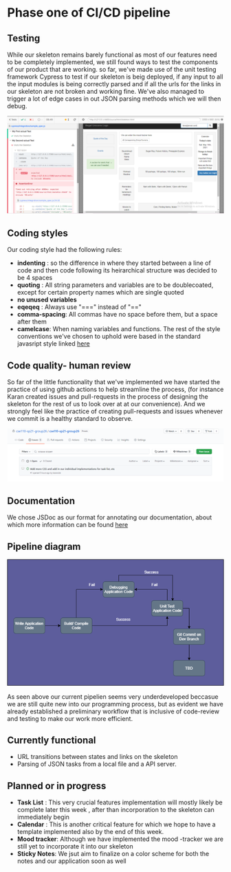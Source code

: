 # Phase one of CI/CD pipeline

## Testing
While our skeleton remains barely functional as most of our features need to be completely implemented, we still found ways to test the components of our product
that are working. so far, we've made use of the  unit testing framework Cypress to test if our skeleton is beig deployed, if any input to all the input modules is being correctly parsed and if all the urls for the links in our skeleton are not broken and working fine. We've also managed to trigger a lot of edge cases in out JSON parsing methods which we will then debug.

![image](https://github.com/cse110-sp21-group26/cse110-sp21-group26/blob/main/admin/cipipeline/pictures/cicd1.PNG)



## Coding styles
Our coding style had the following rules:
- **indenting** : so the difference in where they started between a line of code and then code following
                  its heirarchical structure was decided to be 4 spaces
- **quoting** : All string parameters and variables are to be doublecoated, except for certain property names which are single quoted
- **no unused variables**
- **eqeqeq** : Always use "===" instead of "=="
- **comma-spacing**: All commas have no space before them, but a space after them
- **camelcase**: When naming variables and functions.
The rest of the style conventions we've chosen to uphold were based in the standard javasript style linked [here](https://standardjs.com/rules.html)


## Code quality- human review
So far of the little functionality that we've implemented we have started the practice of using github actions to help streamline the process, (for instance Karan created issues and pull-requests in the process of designing the skeleton for the rest of us to look over at at our convenience). And we strongly feel like the practice of creating pull-requests and issues whenever we commit is a healthy standard to observe.


![image](https://github.com/cse110-sp21-group26/cse110-sp21-group26/blob/main/admin/cipipeline/pictures/cicd2.PNG)


## Documentation
We chose JSDoc as our format for annotating our documentation, about which more information can be found [here](https://jsdoc.app/about-getting-started.html)


## Pipeline diagram

![image](https://github.com/cse110-sp21-group26/cse110-sp21-group26/blob/main/admin/cipipeline/phase1.png)


As seen above our current pipelien seems very underdeveloped beccasue we are still quite new into our programming process, but as evident
we have already established a preliminary workflow that is inclusive of code-review and testing to make our work more efficient.

## Currently functional 
- URL transitions between states and links on the skeleton
- Parsing of JSON tasks from a local file and a API server.

## Planned or in progress

- **Task List** : This very crucial features implementation will mostly likely be complete later this week , after than incorporation to the skeleton can immediately begin
- **Calendar** : This is another critical feature for which we hope to have a template implemented also by the end of this week.
- **Mood tracker**: Although we have implemented the mood -tracker we are still yet to incorporate it into our skeleton
- **Sticky Notes**: We jsut aim to finalize on a color scheme for both the notes and our application soon as well


